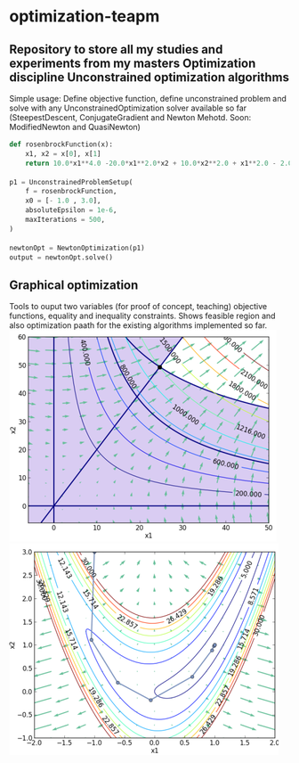 optimization-teapm
==================
Repository to store all my studies and experiments from my masters Optimization discipline
Unconstrained optimization algorithms
-------------------------------------
Simple usage: Define objective function, define unconstrained problem and solve with any UnconstrainedOptimization solver available so far (SteepestDescent, ConjugateGradient and Newton Mehotd. Soon: ModifiedNewton and QuasiNewton)
```python
def rosenbrockFunction(x):
    x1, x2 = x[0], x[1] 
    return 10.0*x1**4.0 -20.0*x1**2.0*x2 + 10.0*x2**2.0 + x1**2.0 - 2.0*x1 + 5.0
  
p1 = UnconstrainedProblemSetup(
    f = rosenbrockFunction, 
    x0 = [- 1.0 , 3.0], 
    absoluteEpsilon = 1e-6,
    maxIterations = 500,
)
  
newtonOpt = NewtonOptimization(p1)
output = newtonOpt.solve()
```
Graphical optimization
----------------------
Tools to ouput two variables (for proof of concept, teaching) objective functions, equality and inequality constraints. Shows feasible region and also optimization paath for the existing algorithms implemented so far.
![Figure3_21](/docs/figure_3_21.png)
![Figure_1](/docs/figure_1.png)
